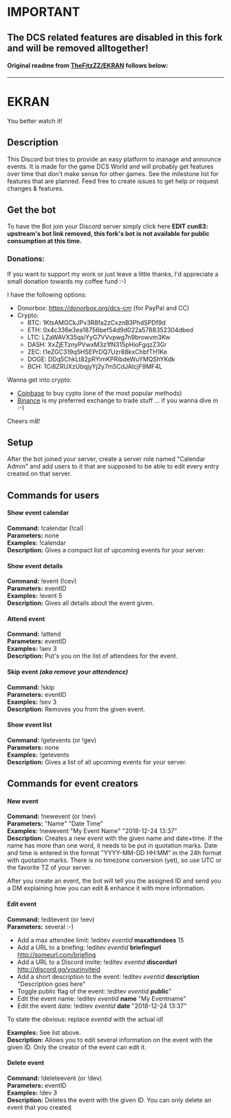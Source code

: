 # IMPORTANT
## The DCS related features are disabled in this fork and will be removed alltogether!


#### Original readme from [TheFitzZZ/EKRAN](https://github.com/TheFitzZZ/EKRAN) follows below: ##
---

# EKRAN
You better watch it!

## Description

This Discord bot tries to provide an easy platform to manage and announce events. It is made for the game DCS World and will probably get features over time that don't make sense for other games. See the milestone list for features that are planned. Feed free to create issues to get help or request changes & features.

## Get the bot

To have the Bot join your Discord server simply click here **EDIT cun83: upstream's bot link removed, this fork's bot is not available for public consumption at this time.**

### Donations:
If you want to support my work or just leave a little thanks, I'd appreciate a small donation towards my coffee fund :-) 

I have the following options:
- Donorbox: https://donorbox.org/dcs-cm (for PayPal and CC)
- Crypto:
  - BTC: 1KtsAMGCkJPv3R8fa2zCxznB3PhdSPDf9d
  - ETH: 0x4c336e3ea18756bef54d9d022a5788352304dbed
  - LTC: LZaWAVX35qsiYyG7VVvpwg7n9browvm3Kw
  - DASH: XxZjETznyPVwxM3z1fN315pHioFgqzZ3Gr
  - ZEC: t1eZGC319q5HSEPrDQ7Uzr88kxChbfTH1Ke
  - DOGE: DDq5ChkLt82pRYimKPRibdeWuYMQShYKdk
  - BCH: 1Ci8ZRUXzUbqjyYj2y7m5CdJAtcjF9MF4L 

Wanna get into crypto:
- [Coinbase](https://www.coinbase.com/join/5a383d1dada1050742ff705a) to buy cypto (one of the most popular methods)
- [Binance](https://www.binance.com/?ref=16671900) is my preferred exchange to trade stuff ... if you wanna dive in :-)

Cheers m8!

## Setup

After the bot joined your server, create a server role named "Calendar Admin" and add users to it that are supposed to be able to edit every entry created on that server.

## Commands for users

#### Show event calendar
**Command:** !calendar (!cal)\
**Parameters:**  none\
**Examples:** !calendar\
**Description:** Gives a compact list of upcoming events for your server.

#### Show event details 
**Command:** !event (!cev)\
**Parameters:**  eventID\
**Examples:** !event 5\
**Description:** Gives all details about the event given.

#### Attend event
**Command:** !attend \
**Parameters:** eventID \
**Examples:** !aev 3\
**Description:** Put's you on the list of attendees for the event.

#### Skip event *(aka remove your attendence)*
**Command:** !skip \
**Parameters:**  eventID \
**Examples:** !sev 3\
**Description:** Removes you from the given event.

#### Show event list
**Command:** !getevents (or !gev)\
**Parameters:** none \
**Examples:** !getevents \
**Description:** Gives a list of all upcoming events for your server.


## Commands for event creators

#### New event
**Command:** !newevent (or !nev) \
**Parameters:** "Name" "Date Time" \
**Examples:** !newevent "My Event Name" "2018-12-24 13:37"\
**Description:** Creates a new event with the given name and date+time. If the name has more than one word, it needs to be put in quotation marks. Date and time is entered in the format "YYYY-MM-DD HH:MM" in the 24h format with quotation marks. There is no timezone conversion (yet), so use UTC or the favorite TZ of your server. 

After you create an event, the bot will tell you the assigned ID and send you a DM explaining how you can edit & enhance it with more information.

#### Edit event
**Command:** !editevent (or !eev)\
**Parameters:** several :-) 
- Add a max attendee limit: !editev *eventid* **maxattendees** 15
- Add a URL to a briefing: !editev *eventid* **briefingurl** http://someurl.com/briefing
- Add a URL to a Discord invite: !editev *eventid* **discordurl** http://discord.gg/yourinviteid
- Add a short description to the event: !editev *eventid* **description** "Description goes here"
- Toggle public flag of the event: !editev *eventid* **public**" 
- Edit the event name: !editev *eventid* **name** "My Eventname"
- Edit the event date: !editev *eventid* **date** "2018-12-24 13:37" 

To state the obvious: replace *eventid* with the actual id!

**Examples:** See list above. \
**Description:** Allows you to edit several information on the event with the given ID. Only the creator of the event can edit it.

#### Delete event
**Command:** !deleteevent (or !dev) \
**Parameters:** eventID \
**Examples:** !dev 3 \
**Description:** Deletes the event with the given ID. You can only delete an event that you created.


